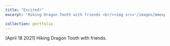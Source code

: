 ```yaml
---
title: "Excited!"
excerpt: "Hiking Dragon Tooth with friends <br/><img src='/images/mmexport1618727219248.jpg'><img src='/images/mmexport1618800554282.jpg'><img src='/images/mmexport1618800536583.jpg'>"

collection: portfolio
---
```


[April 18 2021] Hiking Dragon Tooth with friends.
